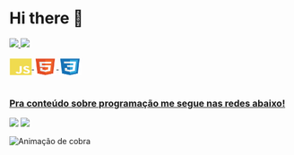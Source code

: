# Hi there 👋


<div>
  <a href="https://github.com/thiagodlopesdev
">
  <img height="180em" src="https://github-readme-stats.vercel.app/api?username=thiagodlopesdev&theme=omni&show_icons=true"/>
  <img height="180em" src="https://github-readme-stats.vercel.app/api/top-langs/?username=thiagodlopesdev&theme=omni&show_icons=true"/>
</div>
<div style="display: inline_block"><br>
  <img align="center" alt="Js" height="30" width="40" src="https://raw.githubusercontent.com/devicons/devicon/master/icons/javascript/javascript-plain.svg ">
  <img align="center" alt="HTML" height="30" width="40" src="https://raw.githubusercontent.com/devicons/devicon/master/icons/html5/html5-original.svg ">
  <img align="center" alt="CSS" height="30" width="40" src="https://raw.githubusercontent.com/devicons/devicon/master/icons/css3/css3-original.svg ">
</div>
 
 <br>
 
  ### Pra conteúdo sobre programação me segue nas redes abaixo!
 
<div>

  <a  href = "thiagodlopes1325@gmail.com"><img src="https://img.shields.io/badge/-Gmail-%23333?style=for-the-badge&logo=gmail&logoColor=white" target="_blank"></a>
  <a href="" target="_blank"><img src="https://img.shields.io/badge/-LinkedIn-%230077B5?style= for-the-badge&logo=linkedin&logoColor=white" target="_blank"></a>
 
  ![Animação de cobra](https://github.com/thiagodlopesdev/thiagodlopesdev/blob/output/github-contribution-grid-snake.svg)

</div>
